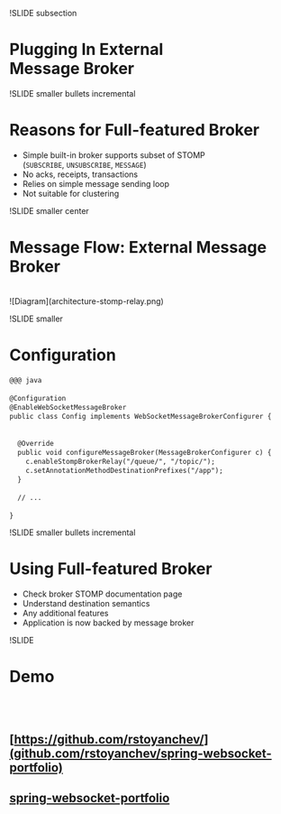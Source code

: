 !SLIDE subsection
# Plugging In External<br> Message Broker

!SLIDE smaller bullets incremental
# Reasons for Full-featured Broker

* Simple built-in broker supports subset of STOMP<br>(`SUBSCRIBE`, `UNSUBSCRIBE`, `MESSAGE`)
* No acks, receipts, transactions
* Relies on simple message sending loop
* Not suitable for clustering

!SLIDE smaller center
# Message Flow: External Message Broker
<br>
![Diagram](architecture-stomp-relay.png)

!SLIDE smaller
# Configuration

    @@@ java

    @Configuration
    @EnableWebSocketMessageBroker
    public class Config implements WebSocketMessageBrokerConfigurer {


      @Override
      public void configureMessageBroker(MessageBrokerConfigurer c) {
        c.enableStompBrokerRelay("/queue/", "/topic/");
        c.setAnnotationMethodDestinationPrefixes("/app");
      }

      // ...

    }

!SLIDE smaller bullets incremental
# Using Full-featured Broker

* Check broker STOMP documentation page
* Understand destination semantics
* Any additional features
* Application is now backed by message broker

!SLIDE
# Demo
<br><br>
## [https://github.com/rstoyanchev/](github.com/rstoyanchev/spring-websocket-portfolio)
## [spring-websocket-portfolio](github.com/rstoyanchev/spring-websocket-portfolio)



